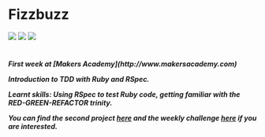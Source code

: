 Fizzbuzz
========
<div>
<img src = https://img.shields.io/badge/%20-GitHub-orange.svg>
<img src = https://img.shields.io/badge/%20-Ruby-blue.svg>
<img src = https://img.shields.io/badge/%20-RSpec-red.svg>
</div>
<br>

<h5> First week at [Makers Academy](http://www.makersacademy.com) 

Introduction to TDD with Ruby and RSpec.

Learnt skills: Using RSpec to test Ruby code, getting familiar with the RED-GREEN-REFACTOR trinity.

You can find the second project [here](https://github.com/Tr1ckX/Boris-Bike) and the weekly challenge [here](https://github.com/Tr1ckX/FAAST) if you are interested.
